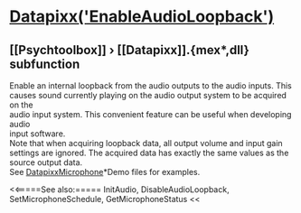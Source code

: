 # [Datapixx('EnableAudioLoopback')](Datapixx-EnableAudioLoopback) 
## [[Psychtoolbox]] &#8250; [[Datapixx]].{mex*,dll} subfunction


Enable an internal loopback from the audio outputs to the audio inputs. This  
causes sound currently playing on the audio output system to be acquired on the  
audio input system. This convenient feature can be useful when developing audio  
input software.  
Note that when acquiring loopback data, all output volume and input gain  
settings are ignored. The acquired data has exactly the same values as the  
source output data.  
See [DatapixxMicrophone](DatapixxMicrophone)\*Demo files for examples.  
  


<<=====See also:=====
InitAudio, DisableAudioLoopback, SetMicrophoneSchedule, GetMicrophoneStatus
<<